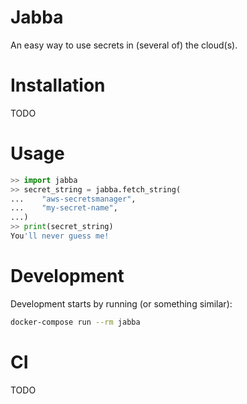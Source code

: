 # Jabba

An easy way to use secrets in (several of) the cloud(s).

# Installation

TODO

# Usage
```python
>> import jabba
>> secret_string = jabba.fetch_string(
...    "aws-secretsmanager",
...    "my-secret-name",
...)
>> print(secret_string)
You'll never guess me!
```

# Development

Development starts by running (or something similar):
```bash
docker-compose run --rm jabba
```

# CI

TODO
